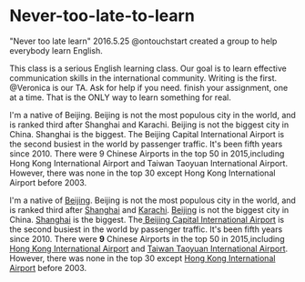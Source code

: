 # Never-too-late-to-learn
"Never too late learn"  2016.5.25 @ontouchstart created a group to help everybody learn English.

This class is a serious English learning class. Our goal is to learn effective communication skills in the international community. Writing is the first.
@Veronica is our TA. Ask for help if you need.
finish your assignment, one at a time.
That is the ONLY way to learn something for real.

I'm a native of Beijing.
Beijing is not the most populous city in the world, and is ranked third after Shanghai and Karachi. 
Beijing is not the biggest city in China. Shanghai is the biggest.
The Beijing Capital International Airport is the second busiest in the world by passenger traffic. It's been fifth years since 2010.
There were 9 Chinese Airports in the top 50 in 2015,including Hong Kong International Airport and Taiwan Taoyuan International Airport.
However, there was none in the top 30 except Hong Kong International Airport before 2003.

I'm a native of [Beijing](https://en.wikipedia.org/wiki/Beijing).
Beijing is not the most populous city in the world, and is ranked third after [Shanghai](https://en.wikipedia.org/wiki/Shanghai) and [Karachi](https://en.wikipedia.org/wiki/Karachi). 
[Beijing](https://en.wikipedia.org/wiki/Beijing) is not the biggest city in China. [Shanghai](https://en.wikipedia.org/wiki/Shanghai) is the biggest.
The[ Beijing Capital International Airport](https://en.wikipedia.org/wiki/Beijing_Capital_International_Airport) is the second busiest in the world by passenger traffic. It's been fifth years since 2010.
There were **9** Chinese Airports in the top 50 in 2015,including [Hong Kong International Airport](https://en.wikipedia.org/wiki/Hong_Kong_International_Airport) and [Taiwan Taoyuan International Airport](https://en.wikipedia.org/wiki/Taoyuan_International_Airport).
However, there was none in the top 30 except [Hong Kong International Airport](https://en.wikipedia.org/wiki/Hong_Kong_International_Airport) before 2003. 
